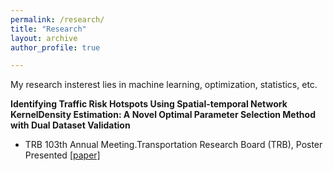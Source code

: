 ```yaml
---
permalink: /research/
title: "Research"
layout: archive
author_profile: true

---
```


My research insterest lies in machine learning, optimization, statistics, etc.

**Identifying Traffic Risk Hotspots Using Spatial-temporal Network KernelDensity Estimation: A Novel Optimal Parameter Selection Method with Dual Dataset Validation** 

* TRB 103th Annual Meeting.Transportation Research Board (TRB), Poster Presented [\[paper\]](/files/paper/ST_NKDE_TRB.pdf)


